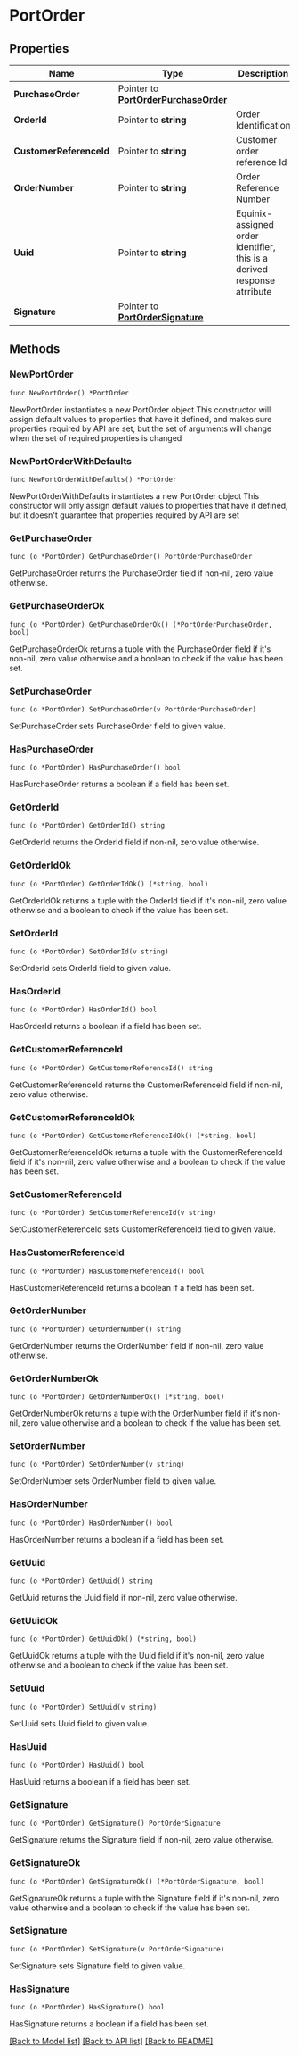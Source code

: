 # PortOrder

## Properties

Name | Type | Description | Notes
------------ | ------------- | ------------- | -------------
**PurchaseOrder** | Pointer to [**PortOrderPurchaseOrder**](PortOrderPurchaseOrder.md) |  | [optional] 
**OrderId** | Pointer to **string** | Order Identification | [optional] 
**CustomerReferenceId** | Pointer to **string** | Customer order reference Id | [optional] 
**OrderNumber** | Pointer to **string** | Order Reference Number | [optional] 
**Uuid** | Pointer to **string** | Equinix-assigned order identifier, this is a derived response atrribute | [optional] 
**Signature** | Pointer to [**PortOrderSignature**](PortOrderSignature.md) |  | [optional] 

## Methods

### NewPortOrder

`func NewPortOrder() *PortOrder`

NewPortOrder instantiates a new PortOrder object
This constructor will assign default values to properties that have it defined,
and makes sure properties required by API are set, but the set of arguments
will change when the set of required properties is changed

### NewPortOrderWithDefaults

`func NewPortOrderWithDefaults() *PortOrder`

NewPortOrderWithDefaults instantiates a new PortOrder object
This constructor will only assign default values to properties that have it defined,
but it doesn't guarantee that properties required by API are set

### GetPurchaseOrder

`func (o *PortOrder) GetPurchaseOrder() PortOrderPurchaseOrder`

GetPurchaseOrder returns the PurchaseOrder field if non-nil, zero value otherwise.

### GetPurchaseOrderOk

`func (o *PortOrder) GetPurchaseOrderOk() (*PortOrderPurchaseOrder, bool)`

GetPurchaseOrderOk returns a tuple with the PurchaseOrder field if it's non-nil, zero value otherwise
and a boolean to check if the value has been set.

### SetPurchaseOrder

`func (o *PortOrder) SetPurchaseOrder(v PortOrderPurchaseOrder)`

SetPurchaseOrder sets PurchaseOrder field to given value.

### HasPurchaseOrder

`func (o *PortOrder) HasPurchaseOrder() bool`

HasPurchaseOrder returns a boolean if a field has been set.

### GetOrderId

`func (o *PortOrder) GetOrderId() string`

GetOrderId returns the OrderId field if non-nil, zero value otherwise.

### GetOrderIdOk

`func (o *PortOrder) GetOrderIdOk() (*string, bool)`

GetOrderIdOk returns a tuple with the OrderId field if it's non-nil, zero value otherwise
and a boolean to check if the value has been set.

### SetOrderId

`func (o *PortOrder) SetOrderId(v string)`

SetOrderId sets OrderId field to given value.

### HasOrderId

`func (o *PortOrder) HasOrderId() bool`

HasOrderId returns a boolean if a field has been set.

### GetCustomerReferenceId

`func (o *PortOrder) GetCustomerReferenceId() string`

GetCustomerReferenceId returns the CustomerReferenceId field if non-nil, zero value otherwise.

### GetCustomerReferenceIdOk

`func (o *PortOrder) GetCustomerReferenceIdOk() (*string, bool)`

GetCustomerReferenceIdOk returns a tuple with the CustomerReferenceId field if it's non-nil, zero value otherwise
and a boolean to check if the value has been set.

### SetCustomerReferenceId

`func (o *PortOrder) SetCustomerReferenceId(v string)`

SetCustomerReferenceId sets CustomerReferenceId field to given value.

### HasCustomerReferenceId

`func (o *PortOrder) HasCustomerReferenceId() bool`

HasCustomerReferenceId returns a boolean if a field has been set.

### GetOrderNumber

`func (o *PortOrder) GetOrderNumber() string`

GetOrderNumber returns the OrderNumber field if non-nil, zero value otherwise.

### GetOrderNumberOk

`func (o *PortOrder) GetOrderNumberOk() (*string, bool)`

GetOrderNumberOk returns a tuple with the OrderNumber field if it's non-nil, zero value otherwise
and a boolean to check if the value has been set.

### SetOrderNumber

`func (o *PortOrder) SetOrderNumber(v string)`

SetOrderNumber sets OrderNumber field to given value.

### HasOrderNumber

`func (o *PortOrder) HasOrderNumber() bool`

HasOrderNumber returns a boolean if a field has been set.

### GetUuid

`func (o *PortOrder) GetUuid() string`

GetUuid returns the Uuid field if non-nil, zero value otherwise.

### GetUuidOk

`func (o *PortOrder) GetUuidOk() (*string, bool)`

GetUuidOk returns a tuple with the Uuid field if it's non-nil, zero value otherwise
and a boolean to check if the value has been set.

### SetUuid

`func (o *PortOrder) SetUuid(v string)`

SetUuid sets Uuid field to given value.

### HasUuid

`func (o *PortOrder) HasUuid() bool`

HasUuid returns a boolean if a field has been set.

### GetSignature

`func (o *PortOrder) GetSignature() PortOrderSignature`

GetSignature returns the Signature field if non-nil, zero value otherwise.

### GetSignatureOk

`func (o *PortOrder) GetSignatureOk() (*PortOrderSignature, bool)`

GetSignatureOk returns a tuple with the Signature field if it's non-nil, zero value otherwise
and a boolean to check if the value has been set.

### SetSignature

`func (o *PortOrder) SetSignature(v PortOrderSignature)`

SetSignature sets Signature field to given value.

### HasSignature

`func (o *PortOrder) HasSignature() bool`

HasSignature returns a boolean if a field has been set.


[[Back to Model list]](../README.md#documentation-for-models) [[Back to API list]](../README.md#documentation-for-api-endpoints) [[Back to README]](../README.md)



